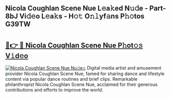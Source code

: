 ## Nicola Coughlan Scene Nue L𝚎a𝚔ed N𝚞𝚍e - Part-8bJ Vi𝚍𝚎o L𝚎a𝚔s - H𝚘𝚝 O𝚗𝚕yf𝚊ns P𝚑𝚘tos G39TW

# <h2><a href="http://kfdwhu.oniu.top/?m=Nicola+Coughlan+Scene+Nue">🔗👉 🔴 Nicola Coughlan Scene Nue P𝚑ot𝚘𝚜 V𝚒d𝚎o</a></h2>

[![Nicola Coughlan Scene Nue Nu𝚍e𝚜](https://i.imgur.com/0qMVB7G.gif)](http://kfdwhu.oniu.top/?m=Nicola+Coughlan+Scene+Nue)
Digital media artist and amusement provider Nicola Coughlan Scene Nue, famed for sharing dance and lifestyle content via popular dance routines and brief clips. Remarkable philanthropist Nicola Coughlan Scene Nue, acclaimed for their generous contributions and efforts to improve the world.  
